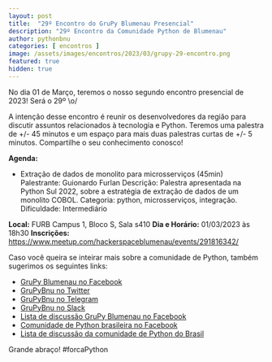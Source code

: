 ```yaml
---
layout: post
title:  "29º Encontro do GruPy Blumenau Presencial"
description: "29º Encontro da Comunidade Python de Blumenau"
author: pythonbnu
categories: [ encontros ]
image: /assets/images/encontros/2023/03/grupy-29-encontro.png
featured: true
hidden: true
---
```


No dia 01 de Março, teremos o nosso segundo encontro presencial de 2023! Será o 29º \o/

A intenção desse encontro é reunir os desenvolvedores da região para discutir assuntos relacionados à tecnologia e Python. Teremos uma palestra de +/- 45 minutos e um espaço para mais duas palestras curtas de +/- 5 minutos. Compartilhe o seu conhecimento conosco!

**Agenda:**

- Extração de dados de monolito para microsserviços (45min)
    Palestrante: Guionardo Furlan
    Descrição: Palestra apresentada na Python Sul 2022, sobre a estratégia de extração de dados de um monolito COBOL.
    Categoria: python, microsserviços, integração.
    Dificuldade: Intermediário

**Local:** FURB Campus 1, Bloco S, Sala s410
**Dia e Horário:** 01/03/2023 às 18h30
**Inscrições:** https://www.meetup.com/hackerspaceblumenau/events/291816342/

Caso você queira se inteirar mais sobre a comunidade de Python, também sugerimos os seguintes links:

<ul>
    <li><a href="https://www.facebook.com/pythonbnu/">GruPy Blumenau no Facebook</a></li>
    <li><a href="https://twitter.com/pythonbnu">GruPyBnu no Twitter</a></li>
    <li><a href="https://telegram.me/GruPyBnu">GruPyBnu no Telegram</a></li>
    <li><a href="https://hackerspaceblumenau.slack.com/messages/C6U70HXK4">GruPyBnu no Slack</a></li>
    <li><a href="https://www.facebook.com/groups/185266825299444/">Lista de discussão GruPy Blumenau no Facebook</a></li>
    <li><a href="https://www.facebook.com/groups/python.brasil/">Comunidade de Python brasileira no Facebook</a></li>
    <li><a href="https://groups.google.com/forum/#!forum/python-brasil">Lista de discussão da comunidade de Python do Brasil</a></li>
</ul>

Grande abraço!
#forcaPython